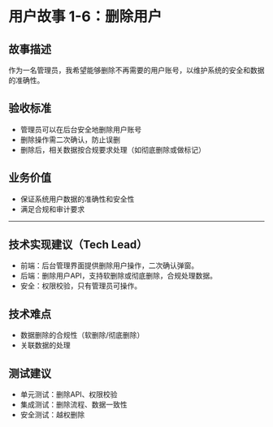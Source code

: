 # 用户故事 1-6：删除用户

## 故事描述

作为一名管理员，我希望能够删除不再需要的用户账号，以维护系统的安全和数据的准确性。

## 验收标准

- 管理员可以在后台安全地删除用户账号
- 删除操作需二次确认，防止误删
- 删除后，相关数据按合规要求处理（如彻底删除或做标记）

## 业务价值

- 保证系统用户数据的准确性和安全性
- 满足合规和审计要求

---

## 技术实现建议（Tech Lead）

- 前端：后台管理界面提供删除用户操作，二次确认弹窗。
- 后端：删除用户API，支持软删除或彻底删除，合规处理数据。
- 安全：权限校验，只有管理员可操作。

## 技术难点

- 数据删除的合规性（软删除/彻底删除）
- 关联数据的处理

## 测试建议

- 单元测试：删除API、权限校验
- 集成测试：删除流程、数据一致性
- 安全测试：越权删除

